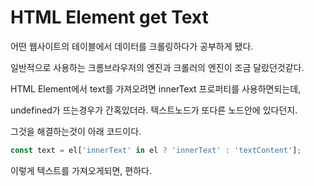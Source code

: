 # HTML Element get Text

어떤 웹사이트의 테이블에서 데이터를 크롤링하다가 공부하게 됐다.

일반적으로 사용하는 크롬브라우저의 엔진과 크롤러의 엔진이 조금 달랐던것같다.

HTML Element에서 text를 가져오려면 innerText 프로퍼티를 사용하면되는데,

undefined가 뜨는경우가 간혹있더라. 텍스트노드가 또다른 노드안에 있다던지.

그것을 해결하는것이 아래 코드이다.

```javascript
const text = el['innerText' in el ? 'innerText' : 'textContent'];
```

이렇게 텍스트를 가져오게되면, 편하다.

